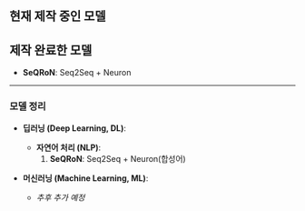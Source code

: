 ## 현재 제작 중인 모델


## 제작 완료한 모델
- **SeQRoN**: Seq2Seq + Neuron

---

### 모델 정리

- **딥러닝 (Deep Learning, DL)**:
  - **자연어 처리 (NLP)**:
    1. **SeQRoN**: Seq2Seq + Neuron(합성어)

- **머신러닝 (Machine Learning, ML)**:
  - *추후 추가 예정*

